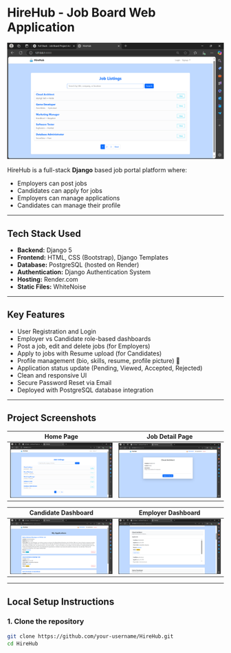 # HireHub - Job Board Web Application

![HireHub Screenshot](screenshots/1.png)

HireHub is a full-stack **Django** based job portal platform where:
- Employers can post jobs 
- Candidates can apply for jobs 
- Employers can manage applications 
- Candidates can manage their profile 

---

##  Tech Stack Used

- **Backend:** Django 5
- **Frontend:** HTML, CSS (Bootstrap), Django Templates
- **Database:** PostgreSQL (hosted on Render)
- **Authentication:** Django Authentication System
- **Hosting:** Render.com
- **Static Files:** WhiteNoise

---

##  Key Features

- User Registration and Login 
- Employer vs Candidate role-based dashboards
- Post a job, edit and delete jobs (for Employers) 
- Apply to jobs with Resume upload (for Candidates)
- Profile management (bio, skills, resume, profile picture) 👤
- Application status update (Pending, Viewed, Accepted, Rejected)
- Clean and responsive UI
- Secure Password Reset via Email
- Deployed with PostgreSQL database integration

---

##  Project Screenshots



| Home Page | Job Detail Page |
| :---: | :---: |
| ![Home](screenshots/1.png) | ![Job Detail](screenshots/9.png) |

| Candidate Dashboard | Employer Dashboard |
| :---: | :---: |
| ![Apply](screenshots/8.png) | ![Dashboard](screenshots/15.png) |


---

##  Local Setup Instructions

### 1. Clone the repository
```bash
git clone https://github.com/your-username/HireHub.git
cd HireHub
